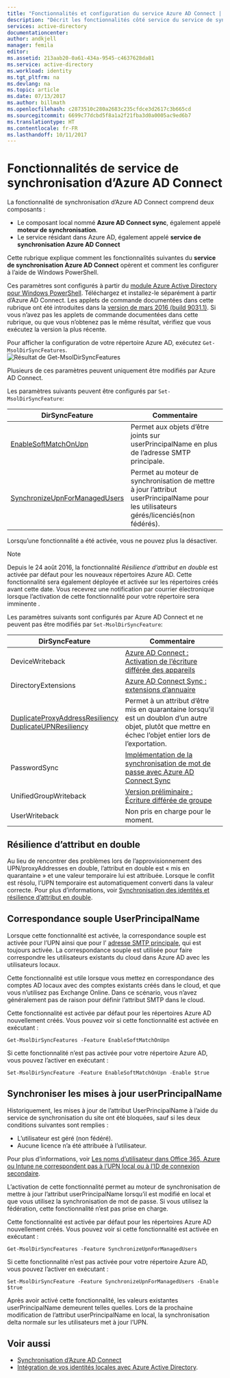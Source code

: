 ```yaml
---
title: "Fonctionnalités et configuration du service Azure AD Connect | Microsoft Docs"
description: "Décrit les fonctionnalités côté service du service de synchronisation Azure AD Connect."
services: active-directory
documentationcenter: 
author: andkjell
manager: femila
editor: 
ms.assetid: 213aab20-0a61-434a-9545-c4637628da81
ms.service: active-directory
ms.workload: identity
ms.tgt_pltfrm: na
ms.devlang: na
ms.topic: article
ms.date: 07/13/2017
ms.author: billmath
ms.openlocfilehash: c2873510c280a2683c235cfdce3d2617c3b665cd
ms.sourcegitcommit: 6699c77dcbd5f8a1a2f21fba3d0a0005ac9ed6b7
ms.translationtype: HT
ms.contentlocale: fr-FR
ms.lasthandoff: 10/11/2017
---
```

# <a name="azure-ad-connect-sync-service-features"></a>Fonctionnalités de service de synchronisation d’Azure AD Connect
La fonctionnalité de synchronisation d’Azure AD Connect comprend deux composants :

* Le composant local nommé **Azure AD Connect sync**, également appelé **moteur de synchronisation**.
* Le service résidant dans Azure AD, également appelé **service de synchronisation Azure AD Connect**

Cette rubrique explique comment les fonctionnalités suivantes du **service de synchronisation Azure AD Connect** opèrent et comment les configurer à l’aide de Windows PowerShell.

Ces paramètres sont configurés à partir du [module Azure Active Directory pour Windows PowerShell](http://aka.ms/aadposh). Téléchargez et installez-le séparément à partir d’Azure AD Connect. Les applets de commande documentées dans cette rubrique ont été introduites dans la [version de mars 2016 (build 9031.1)](http://social.technet.microsoft.com/wiki/contents/articles/28552.microsoft-azure-active-directory-powershell-module-version-release-history.aspx#Version_9031_1). Si vous n’avez pas les applets de commande documentées dans cette rubrique, ou que vous n’obtenez pas le même résultat, vérifiez que vous exécutez la version la plus récente.

Pour afficher la configuration de votre répertoire Azure AD, exécutez `Get-MsolDirSyncFeatures`.  
![Résultat de Get-MsolDirSyncFeatures](./media/active-directory-aadconnectsyncservice-features/getmsoldirsyncfeatures.png)

Plusieurs de ces paramètres peuvent uniquement être modifiés par Azure AD Connect.

Les paramètres suivants peuvent être configurés par `Set-MsolDirSyncFeature`:

| DirSyncFeature | Commentaire |
| --- | --- |
| [EnableSoftMatchOnUpn](#userprincipalname-soft-match) |Permet aux objets d’être joints sur userPrincipalName en plus de l’adresse SMTP principale. |
| [SynchronizeUpnForManagedUsers](#synchronize-userprincipalname-updates) |Permet au moteur de synchronisation de mettre à jour l’attribut userPrincipalName pour les utilisateurs gérés/licenciés(non fédérés). |

Lorsqu’une fonctionnalité a été activée, vous ne pouvez plus la désactiver.

> [!NOTE]
> Depuis le 24 août 2016, la fonctionnalité *Résilience d’attribut en double* est activée par défaut pour les nouveaux répertoires Azure AD. Cette fonctionnalité sera également déployée et activée sur les répertoires créés avant cette date. Vous recevrez une notification par courrier électronique lorsque l’activation de cette fonctionnalité pour votre répertoire sera imminente .
> 
> 

Les paramètres suivants sont configurés par Azure AD Connect et ne peuvent pas être modifiés par `Set-MsolDirSyncFeature`:

| DirSyncFeature | Commentaire |
| --- | --- |
| DeviceWriteback |[Azure AD Connect : Activation de l’écriture différée des appareils](active-directory-aadconnect-feature-device-writeback.md) |
| DirectoryExtensions |[Azure AD Connect Sync : extensions d’annuaire](active-directory-aadconnectsync-feature-directory-extensions.md) |
| [DuplicateProxyAddressResiliency<br/>DuplicateUPNResiliency](#duplicate-attribute-resiliency) |Permet à un attribut d’être mis en quarantaine lorsqu’il est un doublon d’un autre objet, plutôt que mettre en échec l’objet entier lors de l’exportation. |
| PasswordSync |[Implémentation de la synchronisation de mot de passe avec Azure AD Connect Sync](active-directory-aadconnectsync-implement-password-synchronization.md) |
| UnifiedGroupWriteback |[Version préliminaire : Écriture différée de groupe](active-directory-aadconnect-feature-preview.md#group-writeback) |
| UserWriteback |Non pris en charge pour le moment. |

## <a name="duplicate-attribute-resiliency"></a>Résilience d’attribut en double
Au lieu de rencontrer des problèmes lors de l’approvisionnement des UPN/proxyAddresses en double, l’attribut en double est « mis en quarantaine » et une valeur temporaire lui est attribuée. Lorsque le conflit est résolu, l’UPN temporaire est automatiquement converti dans la valeur correcte. Pour plus d’informations, voir [Synchronisation des identités et résilience d’attribut en double](active-directory-aadconnectsyncservice-duplicate-attribute-resiliency.md).

## <a name="userprincipalname-soft-match"></a>Correspondance souple UserPrincipalName
Lorsque cette fonctionnalité est activée, la correspondance souple est activée pour l’UPN ainsi que pour l’ [adresse SMTP principale](https://support.microsoft.com/kb/2641663), qui est toujours activée. La correspondance souple est utilisée pour faire correspondre les utilisateurs existants du cloud dans Azure AD avec les utilisateurs locaux.

Cette fonctionnalité est utile lorsque vous mettez en correspondance des comptes AD locaux avec des comptes existants créés dans le cloud, et que vous n’utilisez pas Exchange Online. Dans ce scénario, vous n’avez généralement pas de raison pour définir l’attribut SMTP dans le cloud.

Cette fonctionnalité est activée par défaut pour les répertoires Azure AD nouvellement créés. Vous pouvez voir si cette fonctionnalité est activée en exécutant :  

```
Get-MsolDirSyncFeatures -Feature EnableSoftMatchOnUpn
```

Si cette fonctionnalité n’est pas activée pour votre répertoire Azure AD, vous pouvez l’activer en exécutant :  

```
Set-MsolDirSyncFeature -Feature EnableSoftMatchOnUpn -Enable $true
```

## <a name="synchronize-userprincipalname-updates"></a>Synchroniser les mises à jour userPrincipalName
Historiquement, les mises à jour de l’attribut UserPrincipalName à l’aide du service de synchronisation du site ont été bloquées, sauf si les deux conditions suivantes sont remplies :

* L’utilisateur est géré (non fédéré).
* Aucune licence n’a été attribuée à l’utilisateur.

Pour plus d’informations, voir [Les noms d’utilisateur dans Office 365, Azure ou Intune ne correspondent pas à l’UPN local ou à l’ID de connexion secondaire](https://support.microsoft.com/kb/2523192).

L’activation de cette fonctionnalité permet au moteur de synchronisation de mettre à jour l’attribut userPrincipalName lorsqu’il est modifié en local et que vous utilisez la synchronisation de mot de passe. Si vous utilisez la fédération, cette fonctionnalité n’est pas prise en charge.

Cette fonctionnalité est activée par défaut pour les répertoires Azure AD nouvellement créés. Vous pouvez voir si cette fonctionnalité est activée en exécutant :  

```
Get-MsolDirSyncFeatures -Feature SynchronizeUpnForManagedUsers
```

Si cette fonctionnalité n’est pas activée pour votre répertoire Azure AD, vous pouvez l’activer en exécutant :  

```
Set-MsolDirSyncFeature -Feature SynchronizeUpnForManagedUsers -Enable $true
```

Après avoir activé cette fonctionnalité, les valeurs existantes userPrincipalName demeurent telles quelles. Lors de la prochaine modification de l’attribut userPrincipalName en local, la synchronisation delta normale sur les utilisateurs met à jour l’UPN.  

## <a name="see-also"></a>Voir aussi
* [Synchronisation d’Azure AD Connect](active-directory-aadconnectsync-whatis.md)
* [Intégration de vos identités locales avec Azure Active Directory](active-directory-aadconnect.md).

